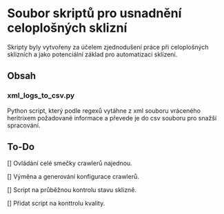 # Soubor skriptů pro usnadnění celoplošných sklizní

Skripty byly vytvořeny za účelem zjednodušení práce při celoplošných sklizních a jako potenciální základ pro automatizaci sklízení.

## Obsah

### xml_logs_to_csv.py

Python script, který podle regexů vytáhne z xml souboru vráceného heritrixem požadované informace a převede je do csv souboru pro snažší spracování.

## To-Do

[] Ovládání celé smečky crawlerů najednou.

[] Výměna a generování konfigurace crawlerů.

[] Script na průběžnou kontrolu stavu sklizně.

[] Přidat script na konttrolu kvality.